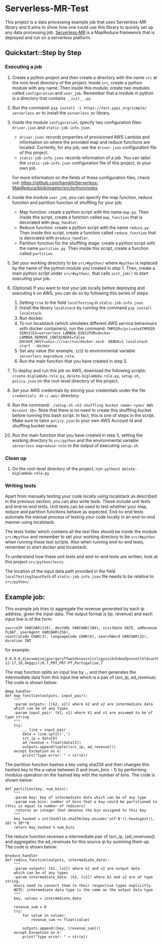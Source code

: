 # Serverless-MR-Test

This project is a data processing example job that uses Serverless-MR library and it aims to show how one could use 
this library to quickly set up any data processing job.
[Serverless-MR](https://github.com/hanglili/Serverless-MapReduce) is a MapReduce framework that is deployed 
and run on a serverless platform. 


## Quickstart::Step by Step
### Executing a job
1. Create a python project and then create a directory with the name ```src``` at the root-level directory of the project. 
Inside ```src```, create a python module with any name. Then inside this module, create two modules called 
```configuration``` and ```user_job```. Remember that a module in python is a directory that 
contains ```__init__.py```.
2. Run the command: ```pip install -i https://test.pypi.org/simple/ serverless-mr``` to install the `serverless_mr` library.
3. Inside the module ```configuration```, specify two configuration files: `driver.json` and `static-job-info.json`:
    - `driver.json`: records properties of provisioned AWS Lambda and information on where the provided map and reduce functions 
    are located. Currently, for any job, use the `driver.json` configuration file of this project. 
    - `static-job-info.json`: records information of a job. You can tailor the `static-job-info.json` configuration file of
    this project, to your own job.
   
   For more information on the fields of these configuration files, check out: 
   https://github.com/hanglili/Serverless-MapReduce/blob/master/src/python/notes
4. Inside the module ```user_job```, you can specify the map function, reduce function and partition function of 
shuffling for your job:
    - Map function: create a python script with the name `map.py`. Then inside this script, create a function 
    called `map_function` that is decorated with `@map_handler`. 
    - Reduce function: create a python script with the name `reduce.py`. Then inside this script, create a function 
    called `reduce_function` that is decorated with `@reduce_handler`. 
    - Partition function for the shuffling stage: create a python script with the name `partition.py`. Then inside 
    this script, create a function called `partition`.
5. Set your working directory to be `src/#python/` where `#python` is replaced by the name of the python module you 
created in step 1. Then, create a main python script under `src/#python/`, that calls `init_job()` to start 
executing your job.
6. (Optional) If you want to test your job locally before deploying and executing it on AWS, you can do so by following
this series of steps:
    1. Setting `true` to the field `localTesting` in `static-job-info.json`.
    2. Install the library `localstack` by running the command `pip install localstack`.
    3. Run docker.
    4. To run localstack (which simulates different AWS service behaviours with docker containers), run the command: 
    ```TMPDIR=/private$TMPDIR SERVICES=serverless LAMBDA_EXECUTOR=docker LAMBDA_REMOVE_CONTAINERS=false DOCKER_HOST=unix:///var/run/docker.sock  DEBUG=1 localstack start --docker```
    5. Set any value (for example, `123`) to environmental variable `serverless_mapreduce_role`.
    6. Run the main function that you have created in step 5.
7. To deploy and run this job on AWS, download the following scripts: `create-biglambda-role.py`, `delete-biglambda-role.py`, 
`setup.sh`, `policy.json` on the root-level directory of the project.
8. Set your AWS credentials by storing your credentials under the file `credentials ` in `~/.aws/` directory.
9. Run the command: ```./setup.sh <S3 shuffling bucket name> <your AWS Account ID>```. Note that there is no need to 
create this shuffling bucket before running this bash script. In fact, this is one of steps in the script. Make sure to 
tailor `policy.json` to your own AWS Account Id and shuffling bucket name. 
10. Run the main function that you have created in step 5, setting the working directory to `src/python` and the 
environmental variable `serverless-mapreduce-role` to the output of executing `setup.sh`.

### Clean up
1. On the root-level directory of the project, run: `python3 delete-biglambda-role.py` 

### Writing tests
Apart from manually testing your code locally using localstack as described in the previous section, you can also write tests.
These include unit tests and end-to-end tests. Unit tests can be used to test whether your map, reduce and partition 
functions behave as expected. End-to-end tests automate the manual process of testing your code locally in an end-to-end manner
using localstack. 

The tests folder which contains all the test files should be inside the module `src/#python` and remember to set your working 
directory to be `src/#python` when running these test scripts. Also when running end-to-end tests, remember to start 
docker and localstack.

To understand how these unit tests and end-to-end tests are written, look at this project `src/python/tests`.

The location of the input data path provided in the field `localTestingInputPath` of `static-job-info.json` file needs
to be relative to `src/python/`.

## Example job:
This example job tries to aggregate the revenue generated by each ip address, given the input data. The output format is 
[ip, revenue] and each input line is of the form:
```
sourceIP VARCHAR(116), destURL VARCHAR(100), visitDate DATE, adRevenue FLOAT, userAgent VARCHAR(256), 
countryCode CHAR(3), languageCode CHAR(6), searchWord VARCHAR(32), duration INT
```
for example: 
```
0.0.0.0,djecvwmjzejguvrqaryffwwzdasozsslizligyozikvhdeodyvsnotlkldsuvtbcmzajlfdqoopeiqrpfhqhneqrpzdzrgshthe,1974-12-17,10,Xegqzir/8.7,PRT,PRT-PT,Portugalism,7
```

The map function splits an input line by `,`, and then generates the intermediate data from this input line 
which is a pair of (src_ip, ad_revenue). The code is shown below:
```
@map_handler
def map_function(outputs, input_pair):
    """
    :param outputs: [(k2, v2)] where k2 and v2 are intermediate data
    which can be of any types
    :param input_pair: (k1, v1) where k1 and v1 are assumed to be of type string
    """
    try:
        _, line = input_pair
        data = line.split(',')
        src_ip = data[0]
        ad_revenue = float(data[3])
        outputs.append(tuple((src_ip, ad_revenue)))
    except Exception as e:
        print("type error: " + str(e))
``` 

The partition function hashes a key using sha256 and then changes this hashed key to the a value between 0 and 
(num_bins - 1) by performing modulus operation on the hashed key with the number of bins. The code is shown below:
```
def partition(key, num_bins):
    """
    :param key: key of intermediate data which can be of any type
    :param num_bins: number of bins that a key could be partitioned to (this is equal to number of reducers)
    :returns an integer that denotes the bin assigned to this key
    """
    key_hashed = int(hashlib.sha256(key.encode('utf-8')).hexdigest(), 16) % 10**8
    return key_hashed % num_bins

```

The reduce function receives a intermediate pair of (src_ip, [ad_revenues]) and aggregates the ad_revenues for 
this source ip by summing them up. The code is shown below:
```
@reduce_handler
def reduce_function(outputs, intermediate_data):
    """
    :param outputs: (k2, [v2]) where k2 and v2 are output data
    which can be of any types
    :param intermediate_data: (k2, [v2]) where k2 and v2 are of type string.
    Users need to convert them to their respective types explicitly.
    NOTE: intermediate data type is the same as the output data type
    """
    key, values = intermediate_data

    revenue_sum = 0
    try:
        for value in values:
            revenue_sum += float(value)

        outputs.append((key, [revenue_sum]))
    except Exception as e:
        print("type error: " + str(e))
``` 
